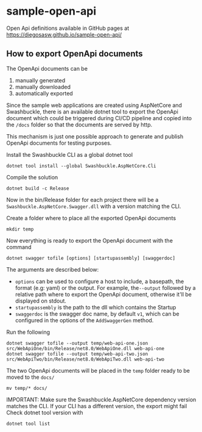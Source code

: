 # sample-open-api
Open Api definitions available in GitHub pages at https://diegosasw.github.io/sample-open-api/

## How to export OpenApi documents
The OpenApi documents can be 
1. manually generated
2. manually downloaded
3. automatically exported

Since the sample web applications are created using AspNetCore and Swashbuckle, there is an available dotnet tool
to export the OpenApi document which could be triggered during CI/CD pipeline and copied into the `/docs` folder
so that the documents are served by http.

This mechanism is just one possible approach to generate and publish OpenApi documents for testing purposes.

Install the Swashbuckle CLI as a global dotnet tool
```
dotnet tool install --global Swashbuckle.AspNetCore.Cli
```

Compile the solution
```
dotnet build -c Release
```

Now in the bin/Release folder for each project there will be a `Swashbuckle.AspNetCore.Swagger.dll` 
with a version matching the CLI.

Create a folder where to place all the exported OpenApi documents
```
mkdir temp
```

Now everything is ready to export the OpenApi document with the command
```
dotnet swagger tofile [options] [startupassembly] [swaggerdoc]
```

The arguments are described below: 
- `options` can be used to configure a host to include, a basepath, the format (e.g: yaml) or the output. For example, 
  the`--output` followed by a relative path where to export the OpenApi document, otherwise it'll be displayed on stdout.
- `startupassembly` is the path to the dll which contains the Startup
- `swaggerdoc` is the swagger doc name, by default `v1`, which can be configured in the options of the `AddSwaggerGen` method.

Run the following
```
dotnet swagger tofile --output temp/web-api-one.json src/WebApiOne/bin/Release/net8.0/WebApiOne.dll web-api-one
dotnet swagger tofile --output temp/web-api-two.json src/WebApiTwo/bin/Release/net8.0/WebApiTwo.dll web-api-two
```

The two OpenApi documents will be placed in the `temp` folder ready to be moved to the `docs/`

```
mv temp/* docs/
```

IMPORTANT: Make sure the Swashbuckle.AspNetCore dependency version matches the CLI.
If your CLI has a different version, the export might fail
Check dotnet tool version with
```
dotnet tool list
```